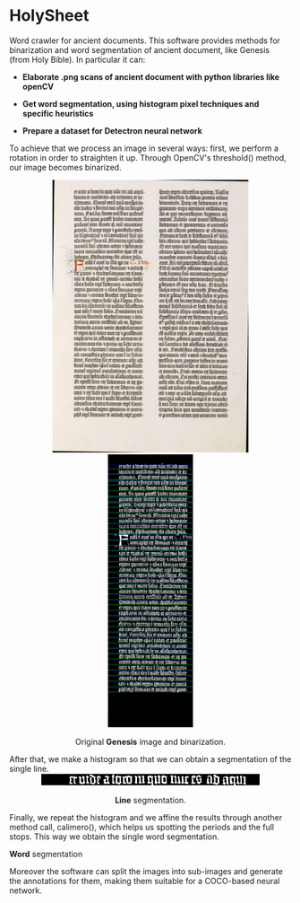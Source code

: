 # HolySheet
Word crawler for ancient documents. This software provides methods for binarization and word segmentation of ancient 
document, like Genesis (from Holy Bible). In particular it can:
                                    
- **Elaborate .png scans of ancient document with python libraries like openCV**
                                    
- **Get word segmentation, using histogram pixel techniques and specific heuristics**
                                    
- **Prepare a dataset for Detectron neural network**

To achieve that we process an image in several ways: first, we perform a rotation in order to straighten it up. Through 
OpenCV's threshold() method, our image becomes binarized.

<div align="center">

<div>
<img src="demoImages/Gut-24.png" width="350px" float="left"/>

<img src="demoImages/binarizedColumn.png" width="152px" float="right"/> 
</div>

Original <b>Genesis</b> image and binarization. 
</div>
After that, we make a histogram so that we can obtain a segmentation of the single line.

<div align="center">

<div>
<img src="demoImages/binarizedRow.png"/>

<b>Line</b> segmentation.
</div>
</div>
Finally, we repeat the histogram and we affine the results through another method call, calimero(), which helps us 
spotting the periods and the full stops. This way we obtain the single word segmentation.

<div align="center>
<img src="demoImages/binarizedWord.png"/>

<b>Word</b> segmentation

</div>

Moreover the software can split the images into sub-images and generate the annotations for them, making them suitable 
for a COCO-based neural network.